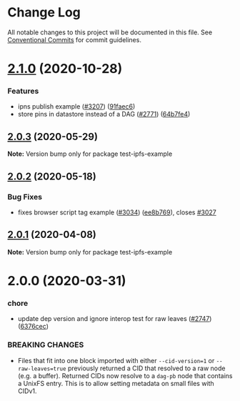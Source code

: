 # Change Log

All notable changes to this project will be documented in this file.
See [Conventional Commits](https://conventionalcommits.org) for commit guidelines.

# [2.1.0](https://github.com/ipfs/js-ipfs/compare/test-ipfs-example@2.0.3...test-ipfs-example@2.1.0) (2020-10-28)


### Features

* ipns publish example ([#3207](https://github.com/ipfs/js-ipfs/issues/3207)) ([91faec6](https://github.com/ipfs/js-ipfs/commit/91faec6e3d89b0d9883b8d7815c276d44048e739))
* store pins in datastore instead of a DAG ([#2771](https://github.com/ipfs/js-ipfs/issues/2771)) ([64b7fe4](https://github.com/ipfs/js-ipfs/commit/64b7fe41738cbe96d5a9075f0c01156c6f889c40))





## [2.0.3](https://github.com/ipfs/js-ipfs/compare/test-ipfs-example@2.0.2...test-ipfs-example@2.0.3) (2020-05-29)

**Note:** Version bump only for package test-ipfs-example





## [2.0.2](https://github.com/ipfs/js-ipfs/compare/test-ipfs-example@2.0.1...test-ipfs-example@2.0.2) (2020-05-18)


### Bug Fixes

* fixes browser script tag example ([#3034](https://github.com/ipfs/js-ipfs/issues/3034)) ([ee8b769](https://github.com/ipfs/js-ipfs/commit/ee8b769b96f7e3c8414bbf85853ab4e21e8fd11c)), closes [#3027](https://github.com/ipfs/js-ipfs/issues/3027)





## [2.0.1](https://github.com/ipfs/js-ipfs/compare/test-ipfs-example@2.0.0...test-ipfs-example@2.0.1) (2020-04-08)

**Note:** Version bump only for package test-ipfs-example





# 2.0.0 (2020-03-31)


### chore

* update dep version and ignore interop test for raw leaves ([#2747](https://github.com/ipfs/js-ipfs/issues/2747)) ([6376cec](https://github.com/ipfs/js-ipfs/commit/6376cec2b4beccef4751c498088f600ec7788118))


### BREAKING CHANGES

* Files that fit into one block imported with either `--cid-version=1`
or `--raw-leaves=true` previously returned a CID that resolved to
a raw node (e.g. a buffer). Returned CIDs now resolve to a `dag-pb`
node that contains a UnixFS entry. This is to allow setting metadata
on small files with CIDv1.
